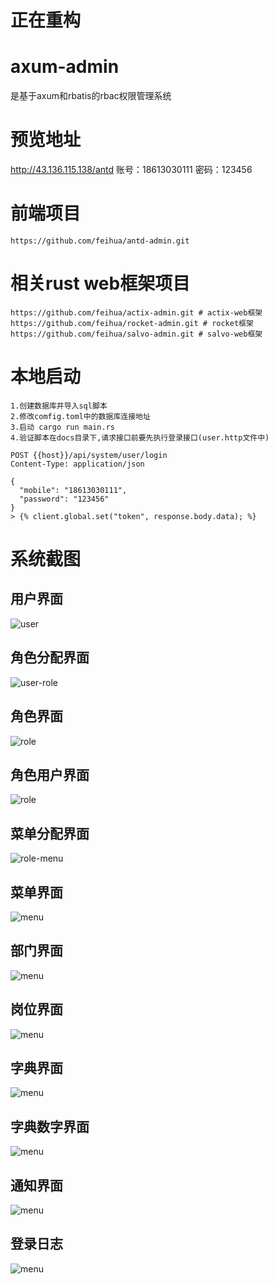 
# 正在重构

# axum-admin

是基于axum和rbatis的rbac权限管理系统

# 预览地址

http://43.136.115.138/antd 账号：18613030111 密码：123456


# 前端项目

```
https://github.com/feihua/antd-admin.git
```

# 相关rust web框架项目
```
https://github.com/feihua/actix-admin.git # actix-web框架
https://github.com/feihua/rocket-admin.git # rocket框架
https://github.com/feihua/salvo-admin.git # salvo-web框架
```


# 本地启动

```
1.创建数据库并导入sql脚本
2.修改comfig.toml中的数据库连接地址
3.启动 cargo run main.rs
4.验证脚本在docs目录下,请求接口前要先执行登录接口(user.http文件中)

POST {{host}}/api/system/user/login
Content-Type: application/json

{
  "mobile": "18613030111",
  "password": "123456"
}
> {% client.global.set("token", response.body.data); %}

```

# 系统截图

## 用户界面

![user](docs/images/user.jpg)

## 角色分配界面

![user-role](docs/images/user_role.jpg)

## 角色界面

![role](docs/images/role.jpg)

## 角色用户界面

![role](docs/images/role_user.jpg)

## 菜单分配界面

![role-menu](docs/images/role_menu.jpg)

## 菜单界面

![menu](docs/images/menu.jpg)

## 部门界面

![menu](docs/images/dept.jpg)

## 岗位界面

![menu](docs/images/post.jpg)

## 字典界面

![menu](docs/images/dict.jpg)

## 字典数字界面

![menu](docs/images/dict_data.jpg)

## 通知界面

![menu](docs/images/notice.jpg)

## 登录日志

![menu](docs/images/login_log.jpg)